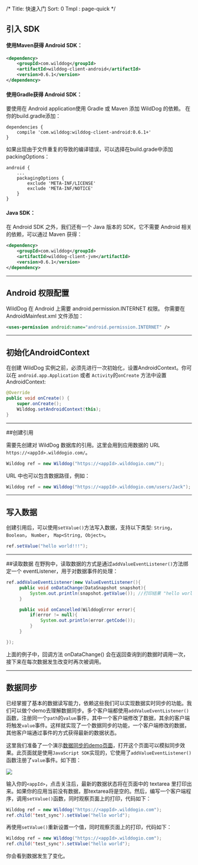 /*
Title: 快速入门
Sort: 0
Tmpl : page-quick
*/

## 引入 SDK

#### 使用Maven获得 Android SDK：
```XML
<dependency>
	<groupId>com.wilddog</groupId>
	<artifactId>wilddog-client-android</artifactId>
	<version>0.6.1</version>
</dependency>
```

#### 使用Gradle获得 Android SDK：

要使用在 Android application使用 Gradle 或 Maven 添加 WildDog 的依赖。
在你的build.gradle添加：

```
dependencies {
    compile 'com.wilddog:wilddog-client-android:0.6.1+'
}
```

如果出现由于文件重复的导致的编译错误，可以选择在build.grade中添加packingOptions：
```
android {
    ...
    packagingOptions {
        exclude 'META-INF/LICENSE'
        exclude 'META-INF/NOTICE'
    }
}
```

#### Java SDK：
在 Android SDK 之外，我们还有一个 Java 版本的 SDK，它不需要 Android 相关的依赖，可以通过 Maven 获得：
```XML
<dependency>
	<groupId>com.wilddog</groupId>
	<artifactId>wilddog-client-jvm</artifactId>
	<version>0.6.1</version>
</dependency>
```

<hr>

## Android 权限配置

WildDog 在 Android 上需要 android.permission.INTERNET 权限。 你需要在 AndroidMainfest.xml 文件添加：

```XML
<uses-permission android:name="android.permission.INTERNET" />
```
----

## 初始化AndroidContext
在创建 WildDog 实例之前，必须先进行一次初始化，设置AndroidContext。你可以在 `android.app.Application` 或者 `Activity`的`onCreate` 方法中设置 AndroidContext:

```Java
@Override
public void onCreate() {
    super.onCreate();
    Wilddog.setAndroidContext(this);
}
```

<hr>

##创建引用

需要先创建对 WildDog 数据库的引用。这里会用到应用数据的 URL `https://<appId>.wilddogio.com/`。
```java
Wilddog ref = new Wilddog("https://<appId>.wilddogio.com/");
```

URL 中也可以包含数据路径，例如：
```java
Wilddog ref = new Wilddog("https://<appId>.wilddogio.com/users/Jack");
```
<hr>

## 写入数据

创建引用后，可以使用`setValue()`方法写入数据，支持以下类型:
`String`， `Boolean`， `Number`， `Map<String, Object>`。

```java
ref.setValue("hello world!!!");
```

<hr>

##读取数据
在野狗中，读取数据的方式是通过`addValueEventListener()`方法绑定一个 eventListener，用于对数据事件的处理：

```Java
ref.addValueEventListener(new ValueEventListener(){
	 public void onDataChange(DataSnapshot snapshot){
		 System.out.println(snapshot.getValue()); //打印结果 "hello world!!!"
	 }

	 public void onCancelled(WilddogError error){
		 if(error != null){
			 System.out.println(error.getCode());
		 }
	 }

});

```

上面的例子中，回调方法 onDataChange() 会在返回查询到的数据时调用一次，接下来在每次数据发生改变时再次被调用。

<hr>

## 数据同步

已经掌握了基本的数据读写能力，依赖这些我们可以实现数据实时同步的功能。我们可以做个demo去理解数据同步。多个客户端都使用`addValueEventListener()`函数，注册同一个`path`的`value`事件，其中一个客户端修改了数据，其余的客户端将触发`value`事件。这样就实现了一个数据同步的功能，一个客户端修改的数据，其他客户端通过事件的方式获得最新的数据状态。

这里我们准备了一个演示[数据同步的demo页面](https://cdn.wilddog.com/docs/demo/sync.html)，打开这个页面可以模拟同步效果。此页面就是使用`JavaScript SDK`实现的，它使用了`addValueEventListener()`函数注册了`value`事件。如下图：

![](https://cdn.wilddog.com/docs/demo/sync.png)

输入你的`<appId>`，点击关注后，最新的数据状态将在页面中的 textarea 里打印出来。如果你的应用当前没有数据，那textarea将是空的。然后，编写一个客户端程序，调用`setValue()`函数，同时观察页面上的打印，代码如下：

```Java
Wilddog ref = new Wilddog("https://<appId>.wilddogio.com");
ref.child('test_sync').setValue("hello world");
```

再使用`setValue()`重新设置一个值，同时观察页面上的打印，代码如下：

```Java
Wilddog ref = new Wilddog("https://<appId>.wilddogio.com");
ref.child('test_sync').setValue("hello world");
```

你会看到数据发生了变化。